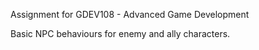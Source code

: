 Assignment for GDEV108 - Advanced Game Development

Basic NPC behaviours for enemy and ally characters.
